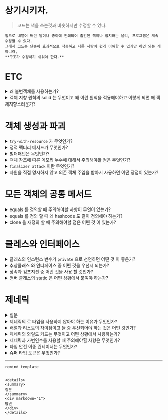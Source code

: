 # 상기시키자.

> 코드는 책을 쓰는것과 비슷하지만 수정할 수 있다.

```
입으로 내뱉어 버린 말이나 종이에 인쇄되어 출간된 책이나 잡지와는 달리, 프로그램은 계속 수정할 수 있다.
그래서 코드는 단순히 효과적으로 작동하고 다른 사람이 쉽게 이해할 수 있기만 하면 되는 게 아니라,
**구조가 수정하기 쉬워야 한다.**
```

# ETC

<details>
<summary>
왜 불변객체를 사용하는가? 
</summary>
<div markdown="1">
스레드 안전 때문이다.

멀티 스레드 환경에서 어떤 스레드가 데이터에 접근해도 해당 객체는 값이 변경되지 않는 객체임으로 변경된 데이터에 대한 우려가 없다.
</div>
</details>


<details>
<summary>
객체 지향 원칙의 solid 는 무엇이고 왜 이런 원칙을 적용해야하고 이렇게 되면 왜 객체지향스러운가?
</summary>
<div markdown="1">

[//]: # (TODO)
</div>
</details>

# 객체 생성과 파괴

<details>
<summary>
<code>try-with-resource</code> 가 무엇인가? 
</summary>
<div markdown="1">

(File, DB) 등의 외부 자원을 사용하는 경우 <code>close</code> 를 통해 자원을 닫아줘야 한다.

물론 GC 가 있어서 괜찮다고 생각할 수 있지만, 

1. OS로부터 자원을 할당 받아 사용하는 네이티브 메소드 경우, C에서 자원을 할당 받게 된다.
   <br>따라서 GC가 자원을 할당 받았는지 알 수 가 없다.
2. 메서드를 통해서 자원을 그만쓴다라는 것을 알리고 GC가 메모리를 해제 할 수 있도록 하는 것
3. 명시적으로 수거가 되도록 하는 것.

예를 들어, Connection 을 close 하지 않았을 경우

계속 다른 Connection 을 사용하고 Threads_connected 가 최대 사용량을 넘어가 오류가 발생하게 된다.

이와 같은 이유로 외부 자원을 닫아줘야 하기 때문에 try ~ finally 구문을 사용해 close 하기도 하고 
close 메서드를 호출하지 않는 실수를 할 수 도 있다.

그리고 이 방법은 너무 지저분 하다.

따라서 자바 7 버전 부터 AutoCloseable 인터페이스를 제공하여 이를 구현한 클래스들은 다음과 같은 try ~ with ~ resource 구문을 사용할 수 있다. 

```

try (BufferedReader br = Files.newBufferedReader(Path.of(path))) {
    return br.readLine();
}

```

이 방법을 쓰면 훨씬 짧고 close 메서드를 사용하지 않아도 자동적으로 자원을 회수 할 수 있다.

</div>
</details>

<details>
<summary>
정적 팩터리 메서드가 무엇인가?
</summary>
<div markdown="1">

</div>
</details>

<details>
<summary>
빌더패턴은 무엇인가?
</summary>
<div markdown="1">

</div>
</details>

<details>
<summary>
객체 참조에 따른 메모리 누수에 대해서 주의해야할 점은 무엇인가?
</summary>
<div markdown="1">

</div>
</details>

<details>
<summary>
<code>finalizer attack</code> 이란 무엇인가?
</summary>
<div markdown="1">

</div>
</details>



<details>
<summary>
자원을 직접 명시하지 않고 의존 객체 주입을 받아서 사용하면 어떤 장점이 있는가?
</summary>
<div markdown="1">

</div>
</details>

# 모든 객체의 공통 메서드

<details>
<summary>
equals 를 정의할 때 주의해야할 사항이 무엇이 있는가?
</summary>
<div markdown="1">

</div>
</details>


<details>
<summary>
equals 를 정의 할 때 왜 hashcode 도 같이 정의해야 하는가?
</summary>
<div markdown="1">

</div>
</details>


<details>
<summary>
clone 을 재정의 할 때 주의해야할 점은 어떤 것 이 있는가?
</summary>
<div markdown="1">

</div>
</details>

# 클레스와 인터페이스

<details>
<summary>
클래스의 인스턴스 변수가 <code>private</code> 으로 선언하면 어떤 것 이 좋은가?
</summary>
<div markdown="1">

</div>
</details>

<details>
<summary>
추상클래스 와 인터페이스 중 어떤 것을 우선시 되는가?
</summary>
<div markdown="1">

</div>
</details>


<details>
<summary>
상속과 컴포지션 중 어떤 것을 사용 할 것인가?
</summary>
<div markdown="1">

</div>
</details>

<details>
<summary>
맴버 클래스의 static 은 어떤 상황에서 붙여야 하는가?
</summary>
<div markdown="1">

</div>
</details>

# 제네릭

<details>
<summary>
질문
</summary>
<div markdown="1">

</div>
</details>


<details>
<summary>
제네릭의 로 타입을 사용하지 않아야 하는 이유가 무잇인가?
</summary>
<div markdown="1">

</div>
</details>

<details>
<summary>
배열과 리스트의 차이점이고 둘 중 우선되어야 하는 것은 어떤 것인가?
</summary>
<div markdown="1">

</div>
</details>

<details>
<summary>
제네릭의 와일드 카드는 무엇이고 어떤 상황에서 사용하는가?
</summary>
<div markdown="1">

</div>
</details>

<details>
<summary>
제네릭과 가변인수를 사용할 때 주의해야힐 사항은 무엇인가?
</summary>
<div markdown="1">

</div>
</details>

<details>
<summary>
타입 안전 이종 컨테이너는 무엇인가?
</summary>
<div markdown="1">

</div>
</details>

<details>
<summary>
슈퍼 타입 토큰은 무엇인가? 
</summary>
<div markdown="1">

</div>
</details>


---


`remind template`

```

<details>
<summary>
질문
</summary>
<div markdown="1">
답변
</div>
</details>

```
